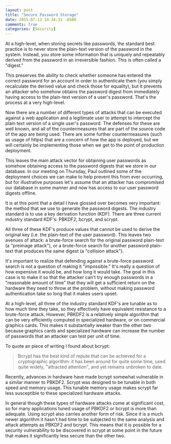 ```yaml
---
layout: post
title: "Secure Password Storage"
date: 2015-07-13 14:34:31 -0500
comments: true
categories: [Security]
---
```


At a high-level, when storing secrets like passwords, the standard
best practice is to never store the plain-text version of the password
in the system.  Instead, you store some information that is uniquely
and repeatably derived from the password in an irreversible fashion.
This is often called a "digest."

This preserves the ability to check whether someone has entered the
correct password for an account in order to authenticate them (you
simply recalculate the derived value and check those for equality),
but it prevents an attacker who somehow obtains the password digest
from immediately having access to the plain-text version of a user's
password. That's the process at a very high-level.

<!--more-->

Now there are a number of different types of attacks that can be
executed against a web application and a legitimate user to attempt to
intercept the plain text version of a single user's password.  The
defenses for these are well known, and all of the countermeasures that
are part of the source code of the app are being used.  There are some
further countermeasures (such as usage of https) that are a concern
of how the app is deployed, but we will certainly be implementing
those when we get to the point of production deployment.

This leaves the main attack vector for obtaining user passwords as
somehow obtaining access to the password digests that we store in our
database.  In our meeting on Thursday, Paul outlined some of the
deployment choices we can make to help prevent this from ever
occurring, but for illustrative purposes let's assume that an attacker
has compromised our database in some manner and now has access to our
user password digests offline.

It is at this point that a detail I have glossed over becomes very
important: the method that we use to generate the password
digests. The industry standard is to use a key derivation function
(KDF). There are three current industry standard KDF's: PBKDF2,
bcrypt, and scrypt.

All three of these KDF's produce values that cannot be used to derive
the original key (i.e. the plain-text of the user password).  This
leaves two avenues of attack: a brute-force search for the original
password plain-text (a "preimage attack"), or a brute-force search for
another password plain-text that produces the same digest (a "collision
attack").

It's important to realize that defending against a brute-force
password search is not a question of making it "impossible."  It's
really a question of how expensive it would be, and how long it would
take. The goal in this case is to make it so that the attacker can't
try enough passwords in a "reasonable amount of time" that they will
get a sufficient return on the hardware they need to throw at the
problem, without making password authentication take so long that it
makes users upset.

At a high-level, all three of the industry standard KDF's are tunable
as to how much time they take, so they effectively have equivalent
resistance to a brute-force attack.  However, PBKDF2 is a relatively
simple algorithm that can be very efficiently computed in specialized
hardware, or on commercial graphics cards.  This makes it
substantially weaker than the other two because graphics cards and
specialized hardware can increase the number of passwords that an
attacker can test per unit of time.

To quote an piece of writing I found about bcrypt:

> Bcrypt has the best kind of repute that can be achieved for a
> cryptographic algorithm: it has been around for quite some time,
> used quite widely, "attracted attention", and yet remains unbroken
> to date.

Recently, advances in hardware have made bcrypt somewhat vulnerable in
a similar manner to PBKDF2.  Scrypt was designed to be tunable in both
speed and memory usage.  This tunable memory usage makes scrypt far
less susceptible to these specialized hardware attacks.

In general though these types of hardware attacks come at significant
cost, so for many applications tuned usage of PBKDF2 or bcrypt is more
than adequate.  Using scrypt also carries another form of risk. Since
it is a much newer algorithm it hasn't had time to be subjected to the
same analysis and attack attempts as PBKDF2 and bcrypt.  This means
that it is possible for a security vulnerability to be discovered in
scrypt at some point in the future that makes it significantly less
secure than the other two.

